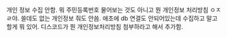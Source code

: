 개인 정보 수집 안함.
뭐 주민등록번호 물어보는 것도 아니고 뭔 개인정보 처리방침 ㅇㅈㄹ야.
쓸데도 없는 개인정보 줘도 안씀.
애초에 db 연결도 안되어있는데 수집하고 말고 할게 뭐 있어.
디스코드가 뭔 개인정보처리방침 첨부하라고 해서 추가함.